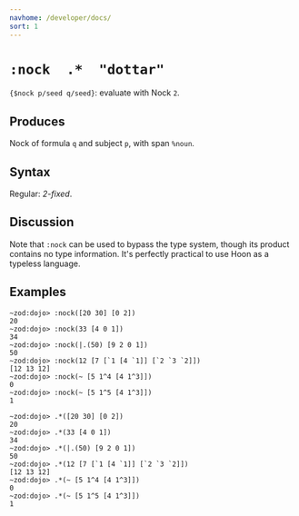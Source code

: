 ```yaml
---
navhome: /developer/docs/
sort: 1
---
```


# `:nock  .*  "dottar"`

`{$nock p/seed q/seed}`: evaluate with Nock `2`.

## Produces

Nock of formula `q` and subject `p`, with span `%noun`.

## Syntax

Regular: *2-fixed*.

## Discussion

Note that `:nock` can be used to bypass the type system,
though its product contains no type information.  It's
perfectly practical to use Hoon as a typeless language.

## Examples

```
~zod:dojo> :nock([20 30] [0 2])
20
~zod:dojo> :nock(33 [4 0 1])
34
~zod:dojo> :nock(|.(50) [9 2 0 1])
50
~zod:dojo> :nock(12 [7 [`1 [4 `1]] [`2 `3 `2]])
[12 13 12]
~zod:dojo> :nock(~ [5 1^4 [4 1^3]])
0
~zod:dojo> :nock(~ [5 1^5 [4 1^3]])
1
```

```
~zod:dojo> .*([20 30] [0 2])
20
~zod:dojo> .*(33 [4 0 1])
34
~zod:dojo> .*(|.(50) [9 2 0 1])
50
~zod:dojo> .*(12 [7 [`1 [4 `1]] [`2 `3 `2]])
[12 13 12]
~zod:dojo> .*(~ [5 1^4 [4 1^3]])
0
~zod:dojo> .*(~ [5 1^5 [4 1^3]])
1
```
